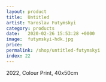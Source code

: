 ```yaml
---
layout: product
title:  Untitled
artist: Yaroslav Futymskyi
category: products
date:   2020-02-26 15:53:28 +0000
image:  futymskyi-hdk.jpg
price:
permalink: /shop/untitled-futymskyi
index: 22
---
```

2022, Colour Print, 40x50cm
